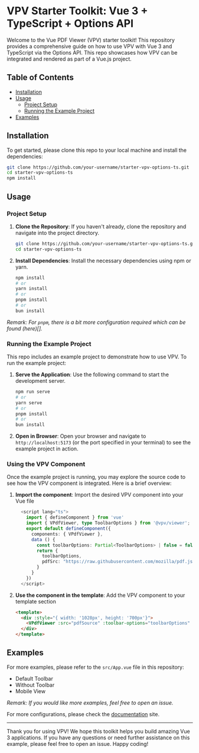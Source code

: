 # VPV Starter Toolkit: Vue 3 + TypeScript + Options API

Welcome to the Vue PDF Viewer (VPV) starter toolkit! This repository provides a comprehensive guide on how to use VPV with Vue 3 and TypeScript via the Options API. This repo showcases how VPV can be integrated and rendered as part of a Vue.js project.

## Table of Contents
- [Installation](#installation)
- [Usage](#usage)
  - [Project Setup](#project-setup)
  - [Running the Example Project](#running-the-example-project)
- [Examples](#examples)

## Installation

To get started, please clone this repo to your local machine and install the dependencies:

```bash
git clone https://github.com/your-username/starter-vpv-options-ts.git
cd starter-vpv-options-ts
npm install
```

## Usage

### Project Setup

1. **Clone the Repository**: If you haven't already, clone the repository and navigate into the project directory.

    ```bash
    git clone https://github.com/your-username/starter-vpv-options-ts.git
    cd starter-vpv-options-ts
    ```

2. **Install Dependencies**: Install the necessary dependencies using npm or yarn.

    ```bash
    npm install
    # or
    yarn install
    # or
    pnpm install
    # or
    bun install
    ```

_Remark: For `pnpm`, there is a bit more configuration required which can be found (here)[]._

### Running the Example Project

This repo includes an example project to demonstrate how to use VPV. To run the example project:

1. **Serve the Application**: Use the following command to start the development server.

    ```bash
    npm run serve
    # or
    yarn serve
    # or
    pnpm install
    # or
    bun install
    ```

2. **Open in Browser**: Open your browser and navigate to `http://localhost:5173` (or the port specified in your terminal) to see the example project in action.

### Using the VPV Component

Once the example project is running, you may explore the source code to see how the VPV component is integrated. Here is a brief overview:

1. **Import the component**: Import the desired VPV component into your Vue file

    ```typescript
      <script lang="ts">
        import { defineComponent } from 'vue'
        import { VPdfViewer, type ToolbarOptions } from '@vpv/viewer';
        export default defineComponent({
          components: { VPdfViewer },
          data () {
            const toolbarOptions: Partial<ToolbarOptions> | false = false
            return {
              toolbarOptions,
              pdfSrc: "https://raw.githubusercontent.com/mozilla/pdf.js/ba2edeae/web/compressed.tracemonkey-pldi-09.pdf"
            }
          }
        })
      </script>
    ```

2. **Use the component in the template**: Add the VPV component to your template section

    ```html
    <template>
      <div :style="{ width: '1028px', height: '700px'}">
        <VPdfViewer :src="pdfSource" :toolbar-options="toolbarOptions" />
      </div>
    </template>
    ```

## Examples

For more examples, please refer to the `src/App.vue` file in this repository:
 - Default Toolbar
 - Without Toolbar
 - Mobile View

_Remark: If you would like more examples, feel free to open an issue._

For more configurations, please check the [documentation](https://docs-vue-pdf-viewer.logicspark.com) site.

---

Thank you for using VPV! We hope this toolkit helps you build amazing Vue 3 applications. If you have any questions or need further assistance on this example, please feel free to open an issue. Happy coding!
